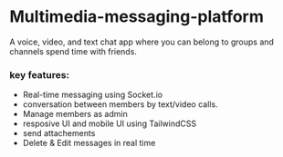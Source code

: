 # Multimedia-messaging-platform
A voice, video, and text chat app where you can belong to groups and channels spend time with friends.

### key features:

- Real-time messaging using Socket.io
- conversation between members by text/video calls.
- Manage members as admin
- resposive UI and mobile UI using TailwindCSS
- send attachements
- Delete & Edit messages in real time
